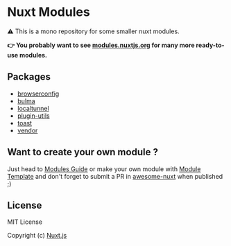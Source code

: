 # Nuxt Modules

⚠️ This is a mono repository for some smaller nuxt modules.

**👉 You probably want to see [modules.nuxtjs.org](https://modules.nuxtjs.org) for many more ready-to-use modules.**

## Packages

- [browserconfig](packages/browserconfig)
- [bulma](packages/bulma)
- [localtunnel](packages/localtunnel)
- [plugin-utils](packages/plugin-utils)
- [toast](packages/toast)
- [vendor](packages/vendor)

## Want to create your own module ?

Just head to [Modules Guide](https://nuxtjs.org/guide/modules) or make your own module with [Module Template](https://github.com/nuxt-community/module-template) and don't forget to submit a PR in [awesome-nuxt](https://github.com/nuxt-community/awesome-nuxt) when published ;)

## License

MIT License

Copyright (c) [Nuxt.js](https://nuxtjs.org)
